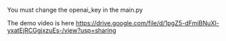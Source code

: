 You must change the openai_key in the main.py

The demo video is here https://drive.google.com/file/d/1pgZ5-dFmiBNuXl-yxatEjRCGgjxzuEs-/view?usp=sharing
